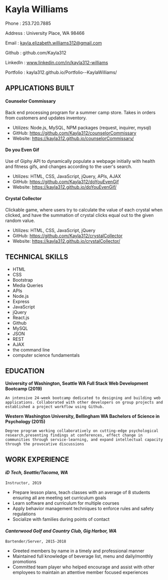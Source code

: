 # __Kayla Williams__
Phone
: 253.720.7885

Address
: University Place, WA 98466

Email
: kayla.elizabeth.williams312@gmail.com

Github
: github.com/Kayla312

LinkedIn
: www.linkedin.com/in/kayla312-williams  

Portfolio
: kayla312.github.io/Portfolio--KaylaWilliams/


## __APPLICATIONS BUILT__

#### Counselor Commissary
Back end processing program for a summer camp store. Takes in orders from customers and updates inventory.
- Utilizes: Node.js, MySQL, NPM packages (request, inquirer, mysql)
- GitHub: https://github.com/Kayla312/counselorCommissary
- Website: https://kayla312.github.io/counselorCommissary/

#### Do you Even Gif
Use of Giphy API to dynamically populate a webpage initially with health and fitness gifs, and changes according to the user's search. 
- Utilizes: HTML, CSS, JavaScript, jQuery, APIs, AJAX
- GitHub: https://github.com/Kayla312/doYouEvenGif
- Website: https://kayla312.github.io/doYouEvenGif/

#### Crystal Collector
Clickable game, where users try to calculate the value of each crystal when clicked, and have the summation of crystal clicks equal out to the given random value.
- Utilizes: HTML, CSS, JavaScript, jQuery
- GitHub: https://github.com/Kayla312/crystalCollector
- Website: https://kayla312.github.io/crystalCollector/


## __TECHNICAL SKILLS__
* HTML
* CSS
* Bootstrap
* Media Queries
* APIs
* Node.js
* Express
* JavaScript
* jQuery
* React.js
* Github
* MySQL
* JSON
* REST
* AJAX
* the command line 
* computer science fundamentals

## __EDUCATION__
**University of Washington, Seattle WA
Full Stack Web Development Bootcamp (2019)**

    An intensive 24-week bootcamp dedicated to designing and building web applications. Collaborated with other developers on group projects and established a project workflow using Github. 

**Western Washington University, Bellingham WA
Bachelors of Science in Psychology (2015)**

    Degree program working collaboratively on cutting-edge psychological research,presenting findings at conferences, effect change in communities through service-learning, and expand intellectual capacity through the provocative discussions

## __WORK EXPERIENCE__
#### *iD Tech, Seattle/Tacoma, WA*

    Instructor, 2019
- Prepare lesson plans, teach classes with an average of 8 students ensuring all are meeting set curriculum goals
- Learn software and curriculum for multiple courses
- Apply behavior management techniques to enforce rules and safety regulations
- Socialize with families during points of contact

#### *Canterwood Golf and Country Club, Gig Harbor, WA*

    Bartender/Server, 2015-2018
- Greeted members by name in a timely and professional manner
- Maintained full knowledge of beverage list, menu and daily/monthly promotions
- Committed team player who helped encourage and assist with other employees to maintain an attentive member focused experiences